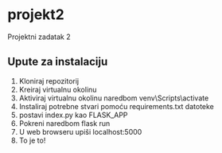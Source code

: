 # projekt2
Projektni zadatak 2

## Upute za instalaciju
1. Kloniraj repozitorij
2. Kreiraj virtualnu okolinu
3. Aktiviraj virtualnu okolinu naredbom venv\Scripts\activate
4. Instaliraj potrebne stvari pomoću requirements.txt datoteke
5. postavi index.py kao FLASK_APP
6. Pokreni naredbom flask run
7. U web browseru upiši localhost:5000
8. To je to!
